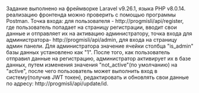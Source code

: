   Задание выполнено на фреймворке Laravel v9.26.1, языка PHP v8.0.14. реализацию фронтенда можно проверить с помощью программы Postman.
Точка входа: для пользователя - http://progmisli/api/register, где пользователь попадает на страницу регистрации, вводит свои данные и отправляет их на активацию администратору, точка входа для администратора-  http://progmisli/api/admin, для входа на страницу админ панели. Для администратора значение ячейки столбца "is_admin" базы данных установлено как "1".
 После того, как пользователь отправил данные на регистрацию, администратор активирует их в базе данных, путем изменения значения "not_active"(по умолчанию) на "active", после чего   пользователь может выполнить вход в систему(получив JWT токен), редактировать и обновлять свои данные по адресу: http://progmisli/api/update/id. 

  
